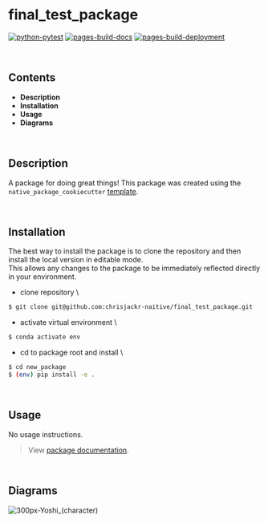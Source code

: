 # final_test_package

[![python-pytest](https://github.com/chrisjackr-naitive/final_test_package/actions/workflows/python-test.yml/badge.svg)](https://github.com/chrisjackr-naitive/final_test_package/actions/workflows/python-test.yml) [![pages-build-docs](https://github.com/chrisjackr-naitive/final_test_package/actions/workflows/pages-build-docs.yml/badge.svg)](https://github.com/chrisjackr-naitive/final_test_package/actions/workflows/pages-build-docs.yml) [![pages-build-deployment](https://github.com/chrisjackr-naitive/final_test_package/actions/workflows/pages/pages-build-deployment/badge.svg?branch=gh-pages)](https://github.com/chrisjackr-naitive/final_test_package/actions/workflows/pages/pages-build-deployment)

<br>

## Contents
- **Description** 
- **Installation** 
- **Usage** 
- **Diagrams** 

<br>

## Description
A package for doing great things!
This package was created using the `native_package_cookiecutter` [template](https://github.com/chrisjackr-naitive/package_template).

<br>

## Installation
The best way to install the package is to clone the repository and then install the local version in editable mode.\
This allows any changes to the package to be immediately reflected directly in your environment.

* clone repository \\

```bash
$ git clone git@github.com:chrisjackr-naitive/final_test_package.git
```

* activate virtual environment \\

```bash
$ conda activate env
```

* cd to package root and install \\

```bash
$ cd new_package
$ (env) pip install -e .
```

<br>

## Usage
No usage instructions.
> View <a href=https://chrisjackr-naitive.github.io/final_test_package/index.html>package documentation</a>.

<br>

## Diagrams
![300px-Yoshi_(character)](https://user-images.githubusercontent.com/102035064/194122686-ebe04cd1-35d5-4802-9d44-b1f3b3db5250.png)

<br>
